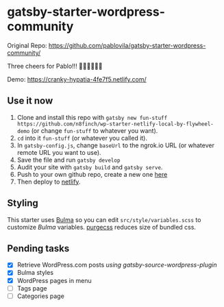 # gatsby-starter-wordpress-community

Original Repo: https://github.com/pablovila/gatsby-starter-wordpress-community/

Three cheers for Pablo!!! 👏🙌👏🙌👏🙌

Demo: https://cranky-hypatia-4fe7f5.netlify.com/

## Use it now
1. Clone and install this repo with `gatsby new fun-stuff https://github.com/n8finch/wp-starter-netlify-local-by-flywheel-demo` (or change `fun-stuff` to whatever you want).
2. `cd` into it `fun-stuff` (or whatever you called it).
3. In `gatsby-config.js`, change `baseUrl` to the ngrok.io URL (or whatever remote URL you want to use).
4. Save the file and run `gatsby develop`
5. Audit your site with `gatsby build` and `gatsby serve`.
6. Push to your own github repo, create a new one [here](https://github.com/new)
7. Then deploy to [netlify](https://app.netlify.com/).

## Styling

This starter uses [Bulma](https://bulma.io/) so you can edit `src/style/variables.scss` to customize _Bulma_ variables. [purgecss](https://www.purgecss.com/) reduces size of bundled css.

## Pending tasks

- [x] Retrieve WordPress.com posts _using gatsby-source-wordpress-plugin_
- [x] Bulma styles
- [x] WordPress pages in menu
- [ ] Tags page
- [ ] Categories page
